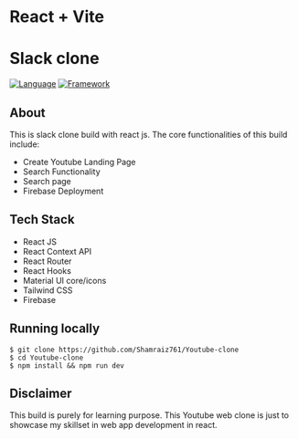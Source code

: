 # React + Vite

# Slack clone

[![Language](https://img.shields.io/badge/Language-Javascript-blue.svg?style=flat)](https://www.javascript.com/)
[![Framework](https://img.shields.io/badge/Framework-Reactjs-brightgreen.svg?style=flat)](https://reactjs.org/)

## About

This is slack clone build with react js. The core functionalities of this build include:

- Create Youtube Landing Page
- Search Functionality
- Search page
- Firebase Deployment

## Tech Stack

- React JS
- React Context API
- React Router
- React Hooks
- Material UI core/icons
- Tailwind CSS
- Firebase

## Running locally

`$ git clone https://github.com/Shamraiz761/Youtube-clone` <br/>
`$ cd Youtube-clone` <br/>
`$ npm install && npm run dev` <br/>

## Disclaimer

This build is purely for learning purpose. This Youtube web clone is just to showcase my skillset in web app development in react.
